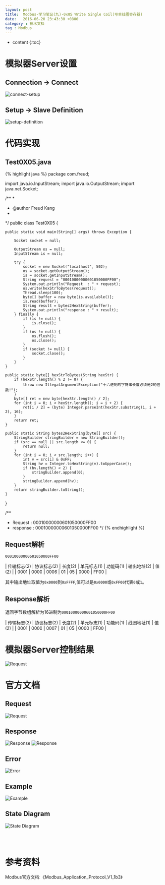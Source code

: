 ```yaml
---
layout: post
title:  Modbus-学习笔记(九)-0x05 Write Single Coil(写单线圈寄存器)
date:   2016-06-20 23:43:30 +0800
category : 技术文档
tag : Modbus
---
```


* content
{:toc}


模拟器Server设置
=============================

Connection -> Connect
-----------------------------

![connect-setup](/images/blog/modbus/modbus-05-05-Write-Single-Coil/06-modbus-slave-connect-setup.png)

Setup -> Slave Definition
-----------------------------

![setup-definition](/images/blog/modbus/modbus-05-05-Write-Single-Coil/07-modbus-slave-setup-definition.png)

代码实现
=============================

Test0X05.java
-----------------------------

{% highlight java %}
package com.freud;

import java.io.InputStream;
import java.io.OutputStream;
import java.net.Socket;

/**
 * 
 * @author Freud Kang
 *
 */
public class Test0X05 {

	public static void main(String[] args) throws Exception {

		Socket socket = null;

		OutputStream os = null;
		InputStream is = null;

		try {
			socket = new Socket("localhost", 502);
			os = socket.getOutputStream();
			is = socket.getInputStream();
			String request = "00010000000601050000FF00";
			System.out.println("Request  : " + request);
			os.write(hexStrToBytes(request));
			Thread.sleep(100);
			byte[] buffer = new byte[is.available()];
			is.read(buffer);
			String result = bytes2HexString(buffer);
			System.out.println("response : " + result);
		} finally {
			if (is != null) {
				is.close();
			}
			if (os != null) {
				os.flush();
				os.close();
			}
			if (socket != null) {
				socket.close();
			}
		}
	}

	public static byte[] hexStrToBytes(String hexStr) {
		if (hexStr.length() % 2 != 0) {
			throw new IllegalArgumentException("十六进制的字符串长度必须是2的倍数!");
		}
		byte[] ret = new byte[hexStr.length() / 2];
		for (int i = 0; i < hexStr.length(); i = i + 2) {
			ret[i / 2] = (byte) Integer.parseInt(hexStr.substring(i, i + 2), 16);
		}
		return ret;
	}

	public static String bytes2HexString(byte[] src) {
		StringBuilder stringBuilder = new StringBuilder();
		if (src == null || src.length <= 0) {
			return null;
		}
		for (int i = 0; i < src.length; i++) {
			int v = src[i] & 0xFF;
			String hv = Integer.toHexString(v).toUpperCase();
			if (hv.length() < 2) {
				stringBuilder.append(0);
			}
			stringBuilder.append(hv);
		}
		return stringBuilder.toString();
	}
}

/**
 * Request  : 00010000000601050000FF00 
 * response : 00010000000601050000FF00
 */
{% endhighlight %}

Request解析
-----------------------------

`00010000000601050000FF00`

| 传输标志(2) | 协议标志(2) | 长度(2) | 单元标志(1) | 功能码(1) | 输出地址(2) | 值(2) |
| 0001        | 0000        | 0006    | 01          | 05        | 0000        | FF00  |


其中输出地址取值为`0x0000`到`0xFFFF`,值可以是`0x0000`或`0xFF00`代表`0`或`1`。

Response解析
-----------------------------

返回字节数组解析为16进制为`00010000000601050000FF00`

| 传输标志(2) | 协议标志(2) | 长度(2) | 单元标志(1) | 功能码(1) | 线圈地址(1) | 值(2) |
| 0001        | 0000        | 0007    | 01          | 05        | 0000        | FF00  |


模拟器Server控制结果
=============================

![Request](/images/blog/modbus/modbus-05-05-Write-Single-Coil/08-modbus-slave-control-result.png)


官方文档
=============================

Request
-----------------------------

![Request](/images/blog/modbus/modbus-05-05-Write-Single-Coil/01_Request.png)

Response
-----------------------------

![Response](/images/blog/modbus/modbus-05-05-Write-Single-Coil/02_Response_1.png)
![Response](/images/blog/modbus/modbus-05-05-Write-Single-Coil/02_Response_2.png)

Error
-----------------------------

![Error](/images/blog/modbus/modbus-05-05-Write-Single-Coil/03_Error.png)

Example
-----------------------------

![Example](/images/blog/modbus/modbus-05-05-Write-Single-Coil/04_Example.png)

State Diagram
-----------------------------

![State Diagram](/images/blog/modbus/modbus-05-05-Write-Single-Coil/05_State_Diagram.png)


<br>
<br>

参考资料
================================

Modbus官方文档:《Modbus_Application_Protocol_V1_1b3》
